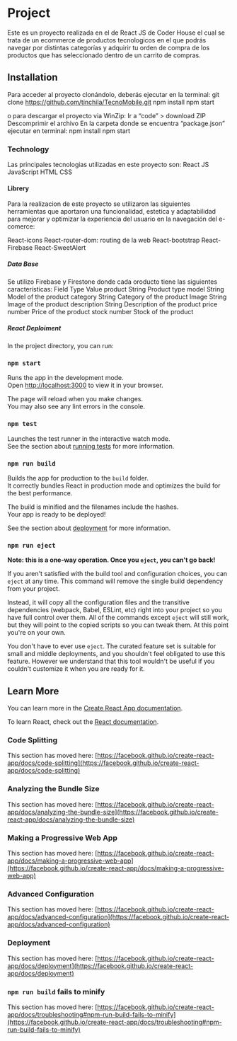 # Project

Este es un proyecto realizada en el de React JS de Coder House el cual se trata de un ecommerce de productos tecnologicos en el que podrás navegar por distintas categorías y adquirir tu orden de compra de los productos que has seleccionado dentro de un carrito de compras.

## Installation

Para acceder al proyecto clonándolo, deberás ejecutar en la terminal:
git clone https://github.com/tinchila/TecnoMobile.git
npm install 
npm start

o para descargar el proyecto via WinZip:
Ir a “code” > download ZIP
Descomprimir el archivo
En la carpeta donde se encuentra “package.json” ejecutar en terminal: 
npm install
npm start

### Technology

Las principales tecnologias utilizadas en este proyecto son:
React JS
JavaScript
HTML
CSS

#### Librery

Para la realizacion de este proyecto se utilizaron las siguientes herramientas que aportaron una funcionalidad, estetica y adaptabilidad para mejorar y optimizar la experiencia del usuario en la navegación del e-comerce:

 React-icons
 React-router-dom: routing de la web
 React-bootstrap
 React-Firebase
 React-SweetAlert

##### Data Base

Se utilizo Firebase y Firestone donde cada oroducto tiene las siguientes características:
Field	Type	Value
product	String	Product type
model String Model of the product
category	String	Category of the product
Image	String	Image of the product
description	String	Description of the product
price	number	Price of the product
stock	number	Stock of the product


##### React Deploiment

In the project directory, you can run:

### `npm start`

Runs the app in the development mode.\
Open [http://localhost:3000](http://localhost:3000) to view it in your browser.

The page will reload when you make changes.\
You may also see any lint errors in the console.

### `npm test`

Launches the test runner in the interactive watch mode.\
See the section about [running tests](https://facebook.github.io/create-react-app/docs/running-tests) for more information.

### `npm run build`

Builds the app for production to the `build` folder.\
It correctly bundles React in production mode and optimizes the build for the best performance.

The build is minified and the filenames include the hashes.\
Your app is ready to be deployed!

See the section about [deployment](https://facebook.github.io/create-react-app/docs/deployment) for more information.

### `npm run eject`

**Note: this is a one-way operation. Once you `eject`, you can't go back!**

If you aren't satisfied with the build tool and configuration choices, you can `eject` at any time. This command will remove the single build dependency from your project.

Instead, it will copy all the configuration files and the transitive dependencies (webpack, Babel, ESLint, etc) right into your project so you have full control over them. All of the commands except `eject` will still work, but they will point to the copied scripts so you can tweak them. At this point you're on your own.

You don't have to ever use `eject`. The curated feature set is suitable for small and middle deployments, and you shouldn't feel obligated to use this feature. However we understand that this tool wouldn't be useful if you couldn't customize it when you are ready for it.

## Learn More

You can learn more in the [Create React App documentation](https://facebook.github.io/create-react-app/docs/getting-started).

To learn React, check out the [React documentation](https://reactjs.org/).

### Code Splitting

This section has moved here: [https://facebook.github.io/create-react-app/docs/code-splitting](https://facebook.github.io/create-react-app/docs/code-splitting)

### Analyzing the Bundle Size

This section has moved here: [https://facebook.github.io/create-react-app/docs/analyzing-the-bundle-size](https://facebook.github.io/create-react-app/docs/analyzing-the-bundle-size)

### Making a Progressive Web App

This section has moved here: [https://facebook.github.io/create-react-app/docs/making-a-progressive-web-app](https://facebook.github.io/create-react-app/docs/making-a-progressive-web-app)

### Advanced Configuration

This section has moved here: [https://facebook.github.io/create-react-app/docs/advanced-configuration](https://facebook.github.io/create-react-app/docs/advanced-configuration)

### Deployment

This section has moved here: [https://facebook.github.io/create-react-app/docs/deployment](https://facebook.github.io/create-react-app/docs/deployment)

### `npm run build` fails to minify

This section has moved here: [https://facebook.github.io/create-react-app/docs/troubleshooting#npm-run-build-fails-to-minify](https://facebook.github.io/create-react-app/docs/troubleshooting#npm-run-build-fails-to-minify)
